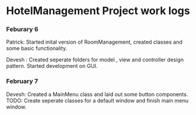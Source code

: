 # HotelManagement Project work logs


### Feburary 6

Patrick: Started inital version of RoomManagement, created classes and some basic functionality.


Devesh : Created seperate folders for model , view and controller design pattern. Started development on GUI.

### February 7
Devesh: Created a MainMenu class and laid out some button components. TODO: Create seperate classes for a default window and finish main menu window.
